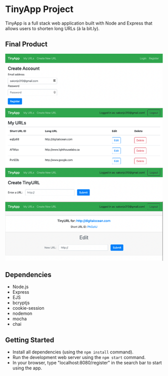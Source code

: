 # TinyApp Project

TinyApp is a full stack web application built with Node and Express that allows users to shorten long URLs (à la bit.ly).

## Final Product

!["register page"](https://github.com/sakonjo310/tinyapp/blob/main/docs/register.png?raw=true)
!["my-urls page"](https://github.com/sakonjo310/tinyapp/blob/main/docs/urls.png?raw=true)
!["new-url page"](https://github.com/sakonjo310/tinyapp/blob/main/docs/urls-new.png?raw=true)
!["short-url page"](https://github.com/sakonjo310/tinyapp/blob/main/docs/urls-id.png?raw=true)

## Dependencies

- Node.js
- Express
- EJS
- bcryptjs
- cookie-session
- nodemon
- mocha
- chai

## Getting Started

- Install all dependencies (using the `npm install` command).
- Run the development web server using the `npm start` command.
- In your browser, type "localhost:8080/register" in the search bar to start using the app.